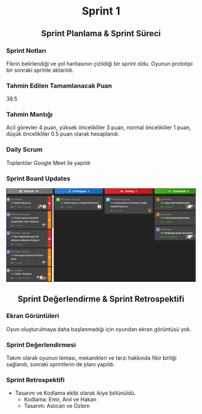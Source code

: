 <div align="center">

# Sprint 1

## Sprint Planlama & Sprint Süreci

</div>

### Sprint Notları

Fikrin belirlendiği ve yol haritasının çizildiği bir sprint oldu. Oyunun prototipi bir sonraki sprinte aktarıldı.

### Tahmin Edilen Tamamlanacak Puan

38.5

### Tahmin Mantığı

Acil görevler 4 puan, yüksek öncelikliler 3 puan, normal öncelikliler 1 puan, düşük öncelikliler 0.5 puan olarak hesaplandı.

### Daily Scrum

Toplantılar Google Meet ile yapıldı

### Sprint Board Updates

![Sprint 1 Board](screenshots/sprint1-board.png)

<div align="center">

## Sprint Değerlendirme & Sprint Retrospektifi


</div>

### Ekran Görüntüleri

Oyun oluşturulmaya daha başlanmadığı için oyundan ekran görüntüsü yok.

### Sprint Değerlendirmesi

Takım olarak oyunun teması, mekanikleri ve tarzı hakkında fikir birliği sağlandı, sonraki sprintlerin de planı yapıldı.

### Sprint Retrospektifi

 - Tasarım ve Kodlama ekibi olarak ikiye bölünüldü.
   - Kodlama: Emir, Anıl ve Hakan
   - Tasarım: Aslıcan ve Özlem
